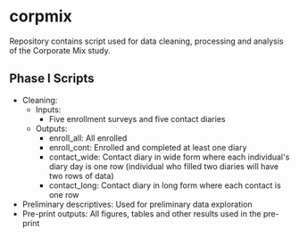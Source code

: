 # corpmix
Repository contains script used for data cleaning, processing and analysis of the Corporate Mix study.

## Phase I Scripts

* Cleaning: 
  - Inputs: 
    - Five enrollment surveys and five contact diaries
  - Outputs:
    - enroll_all: All enrolled
    - enroll_cont: Enrolled and completed at least one diary
    - contact_wide: Contact diary in wide form where each individual's diary day is one row (individual who filled two diaries will have two rows of data)
    - contact_long: Contact diary in long form where each contact is one row
* Preliminary descriptives: Used for preliminary data exploration 
* Pre-print outputs: All figures, tables and other results used in the pre-print

